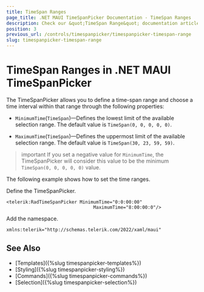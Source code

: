```yaml
---
title: TimeSpan Ranges
page_title: .NET MAUI TimeSpanPicker Documentation - TimeSpan Ranges
description: Check our &quot;TimeSpan Range&quot; documentation article for Telerik TimeSpanPicker for .NET MAUI.
position: 3
previous_url: /controls/timespanpicker/timespanpicker-timespan-range
slug: timespanpicker-timespan-range
---
```


# TimeSpan Ranges in .NET MAUI TimeSpanPicker

The TimeSpanPicker allows you to define a time-span range and choose a time interval within that range through the following properties:

* `MinimumTime`(`TimeSpan`)&mdash;Defines the lowest limit of the available selection range. The default value is `TimeSpan(0, 0, 0, 0, 0)`.

* `MaximumTime`(`TimeSpan`)&mdash;Defines the uppermost limit of the available selection range. The default value is `TimeSpan(30, 23, 59, 59)`.

>important If you set a negative value for `MinimumTime`, the TimeSpanPicker will consider this value to be the minimum `TimeSpan(0, 0, 0, 0, 0)` value.

The following example shows how to set the time ranges.

Define the TimeSpanPicker.

```XAML
<telerik:RadTimeSpanPicker MinimumTime="0:0:00:00"
                                MaximumTime="8:00:00:0"/>
```

Add the namespace.

```XAML
xmlns:telerik="http://schemas.telerik.com/2022/xaml/maui"
```

## See Also

- [Templates]({%slug timespanpicker-templates%})
- [Styling]({%slug timespanpicker-styling%})
- [Commands]({%slug timespanpicker-commands%})
- [Selection]({%slug timespanpicker-selection%})
